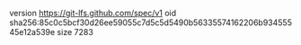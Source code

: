 version https://git-lfs.github.com/spec/v1
oid sha256:85c0c5bcf30d26ee59055c7d5c5d5490b56335574162206b93455545e12a539e
size 7283
